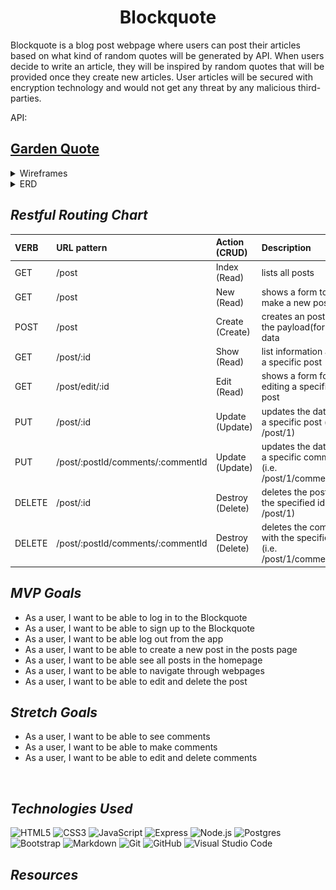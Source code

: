 <div align="center">
 <h1>Blockquote</h1>
</div>
Blockquote is a blog post webpage where users can post their articles based on what kind of random quotes will be generated by API. When users decide to write an article, they will be inspired by random quotes that will be provided once they create new articles. User articles will be secured with encryption technology and would not get any threat by any malicious third-parties.

API:<h2><a href="https://pprathameshmore.github.io/QuoteGarden/">Garden Quote</a></h2>

<details>
<summary>Wireframes</summary>

![blockquoto](./images/login.jpg)
![blockquoto](./images/home.jpg)
![blockquoto](./images/posts.jpg)
</details>
<details>

<summary>ERD</summary>

![blockquoto](./images/erd.jpg)

</details>

## _Restful Routing Chart_

| VERB | URL pattern | Action \(CRUD\) | Description |
| :--- | :--- | :--- | :--- |
| GET | /post | Index \(Read\) | lists all posts |
| GET | /post | New \(Read\) | shows a form to make a new post |
| POST| /post | Create \(Create\) | creates an post with the payload\(form\) data |
| GET | /post/:id | Show \(Read\) | list information about a specific post |
| GET | /post/edit/:id | Edit \(Read\) | shows a form for editing a specific post |
| PUT | /post/:id | Update \(Update\) | updates the data for a specific post \(i.e. /post/1\) |
| PUT | /post/:postId/comments/:commentId | Update \(Update\) | updates the data for a specific comment \(i.e. /post/1/comments/2\) |
| DELETE | /post/:id | Destroy \(Delete\) | deletes the post with the specified id \(i.e. /post/1\) |
| DELETE | /post/:postId/comments/:commentId | Destroy \(Delete\) | deletes the comment with the specified id \(i.e. /post/1/comments/2\) |

## _MVP Goals_

- As a user, I want to be able to log in to the Blockquote
- As a user, I want to be able to sign up to the Blockquote
- As a user, I want to be able log out from the app
- As a user, I want to be able to create a new post in the posts page
- As a user, I want to be able see all posts in the homepage
- As a user, I want to be able to navigate through webpages
- As a user, I want to be able to edit and delete the post

## _Stretch Goals_

- As a user, I want to be able to see comments
- As a user, I want to be able to make comments
- As a user, I want to be able to edit and delete comments

<br>

## _Technologies Used_

![HTML5](https://img.shields.io/badge/-HTML5-333?style=flat&logo=html5)
![CSS3](https://img.shields.io/badge/-CSS-333?style=flat&logo=css3)
![JavaScript](https://img.shields.io/badge/-JavaScript-333?style=flat&logo=javascript)
![Express](https://img.shields.io/badge/-Express-333?style=flat&logo=express)
![Node.js](https://img.shields.io/badge/-Node.js-333?style=flat&logo=node.js)
![Postgres](https://img.shields.io/badge/postgres-%23316192.svg?style=for-the-badge&logo=postgresql&logoColor=white)
![Bootstrap](https://img.shields.io/badge/Bootstrap-563D7C?style=for-the-badge&logo=bootstrap&logoColor=white)
![Markdown](https://img.shields.io/badge/markdown-%23000000.svg?style=for-the-badge&logo=markdown&logoColor=white)
![Git](https://img.shields.io/badge/git-%23F05033.svg?style=for-the-badge&logo=git&logoColor=white)
![GitHub](https://img.shields.io/badge/github-%23121011.svg?style=for-the-badge&logo=github&logoColor=white)
![Visual Studio Code](https://img.shields.io/badge/Visual%20Studio%20Code-0078d7.svg?style=for-the-badge&logo=visual-studio-code&logoColor=white)

## _Resources_
